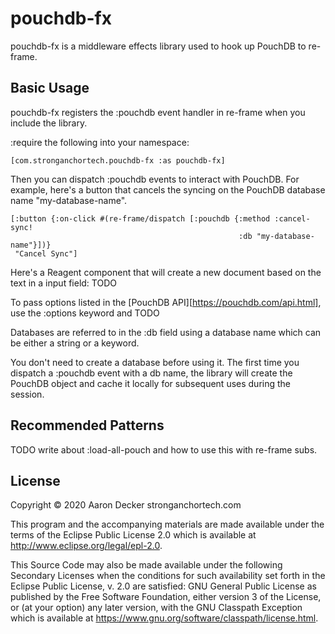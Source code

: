 # pouchdb-fx

pouchdb-fx is a middleware effects library used to hook up PouchDB to re-frame.

## Basic Usage

pouchdb-fx registers the :pouchdb event handler in re-frame when you include the library.

:require the following into your namespace:
```
[com.stronganchortech.pouchdb-fx :as pouchdb-fx]
```

Then you can dispatch :pouchdb events to interact with PouchDB.
For example, here's a button that cancels the syncing on the PouchDB database name "my-database-name".
```
[:button {:on-click #(re-frame/dispatch [:pouchdb {:method :cancel-sync!
                                                   :db "my-database-name"}])}
 "Cancel Sync"]
```

Here's a Reagent component that will create a new document based on the text in a input field:
TODO

To pass options listed in the [PouchDB API][https://pouchdb.com/api.html], use the :options keyword and TODO

Databases are referred to in the :db field using a database name which can be either a string or a keyword.

You don't need to create a database before using it. The first time you dispatch a :pouchdb event
with a db name, the library will create the PouchDB object and cache it locally for subsequent uses during the session.

## Recommended Patterns
TODO write about :load-all-pouch and how to use this with re-frame subs.

## License

Copyright © 2020 Aaron Decker stronganchortech.com

This program and the accompanying materials are made available under the
terms of the Eclipse Public License 2.0 which is available at
http://www.eclipse.org/legal/epl-2.0.

This Source Code may also be made available under the following Secondary
Licenses when the conditions for such availability set forth in the Eclipse
Public License, v. 2.0 are satisfied: GNU General Public License as published by
the Free Software Foundation, either version 3 of the License, or (at your
option) any later version, with the GNU Classpath Exception which is available
at https://www.gnu.org/software/classpath/license.html.
